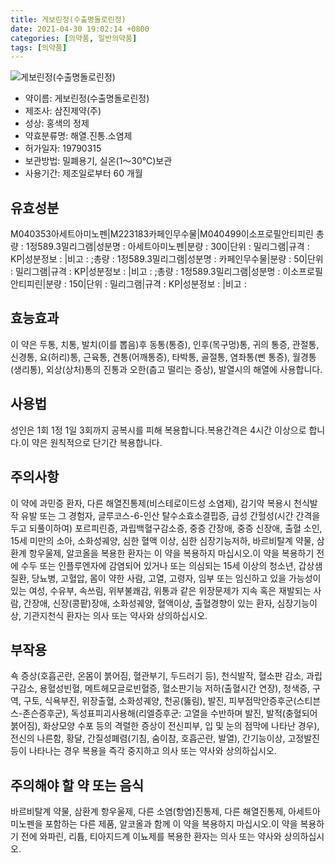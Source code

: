 ```yaml
---
title: 게보린정(수출명돌로린정)
date: 2021-04-30 19:02:14 +0800
categories: [의약품, 일반의약품]
tags: [의약품]
---
```

![게보린정(수출명돌로린정)](https://nedrug.mfds.go.kr/pbp/cmn/itemImageDownload/1N5PLuAiUvi)

- 약이름: 게보린정(수출명돌로린정)
- 제조사: 삼진제약(주)
- 성상: 홍색의 정제
- 약효분류명: 해열.진통.소염제
- 허가일자: 19790315
- 보관방법: 밀폐용기, 실온(1～30℃)보관
- 사용기간: 제조일로부터 60 개월
## 유효성분
M040353아세트아미노펜|M223183카페인무수물|M040499이소프로필안티피린
총량 : 1정589.3밀리그램|성분명 : 아세트아미노펜|분량 : 300|단위 : 밀리그램|규격 : KP|성분정보 : |비고 : ;총량 : 1정589.3밀리그램|성분명 : 카페인무수물|분량 : 50|단위 : 밀리그램|규격 : KP|성분정보 : |비고 : ;총량 : 1정589.3밀리그램|성분명 : 이소프로필안티피린|분량 : 150|단위 : 밀리그램|규격 : KP|성분정보 : |비고 :
## 효능효과
이 약은 두통, 치통, 발치(이를 뽑음)후 동통(통증), 인후(목구멍)통, 귀의 통증, 관절통, 신경통, 요(허리)통, 근육통, 견통(어깨통증), 타박통, 골절통, 염좌통(삔 통증), 월경통(생리통), 외상(상처)통의 진통과 오한(춥고 떨리는 증상), 발열시의 해열에 사용합니다.
## 사용법
성인은 1회 1정 1일 3회까지 공복시를 피해 복용합니다.복용간격은 4시간 이상으로 합니다.이 약은 원칙적으로 단기간 복용합니다.
## 주의사항
이 약에 과민증 환자, 다른 해열진통제(비스테로이드성 소염제), 감기약 복용시 천식발작 유발 또는 그 경험자, 글루코스-6-인산 탈수소효소결핍증, 급성 간헐성(시간 간격을 두고 되풀이하여) 포르피린증, 과립백혈구감소증, 중증 간장애, 중증 신장애, 출혈 소인, 15세 미만의 소아, 소화성궤양, 심한 혈액 이상, 심한 심장기능저하, 바르비탈계 약물, 삼환계 항우울제, 알코올을 복용한 환자는 이 약을 복용하지 마십시오.이 약을 복용하기 전에 수두 또는 인플루엔자에 감염되어 있거나 또는 의심되는 15세 이상의 청소년, 갑상샘질환, 당뇨병, 고혈압, 몸이 약한 사람, 고열, 고령자, 임부 또는 임신하고 있을 가능성이 있는 여성, 수유부, 속쓰림, 위부불쾌감, 위통과 같은 위장문제가 지속 혹은 재발되는 사람, 간장애, 신장(콩팥)장애, 소화성궤양, 혈액이상, 출혈경향이 있는 환자, 심장기능이상, 기관지천식 환자는 의사 또는 약사와 상의하십시오.
## 부작용
쇽 증상(호흡곤란, 온몸이 붉어짐, 혈관부기, 두드러기 등), 천식발작, 혈소판 감소, 과립구감소, 용혈성빈혈, 메트헤모글로빈혈증, 혈소판기능 저하(출혈시간 연장), 청색증, 구역, 구토, 식욕부진, 위장출혈, 소화성궤양, 천공(뚫림), 발진, 피부점막안증후군(스티븐스-존슨증후군), 독성표피괴사용해(리엘증후군: 고열을 수반하며 발진, 발적(충혈되어 붉어짐), 화상모양 수포 등의 격렬한 증상이 전신피부, 입 및 눈의 점막에 나타난 경우), 전신의 나른함, 황달, 간질성폐렴(기침, 숨이참, 호흡곤란, 발열), 간기능이상, 고정발진 등이 나타나는 경우 복용을 즉각 중지하고 의사 또는 약사와 상의하십시오.
## 주의해야 할 약 또는 음식
바르비탈계 약물, 삼환계 항우울제, 다른 소염(항염)진통제, 다른 해열진통제, 아세트아미노펜을 포함하는 다른 제품, 알코올과 함께 이 약을 복용하지 마십시오.이 약을 복용하기 전에 와파린, 리튬, 티아지드계 이뇨제를 복용한 환자는 의사 또는 약사와 상의하십시오.
